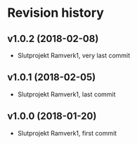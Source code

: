 Revision history
=======================================


v1.0.2 (2018-02-08)
---------------------------------------

* Slutprojekt Ramverk1, very last commit


v1.0.1 (2018-02-05)
---------------------------------------

* Slutprojekt Ramverk1, last commit



v1.0.0 (2018-01-20)
---------------------------------------

* Slutprojekt Ramverk1, first commit
